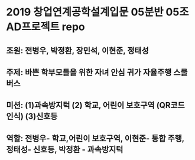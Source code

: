 # 2019 창업연계공학설계입문 05분반 05조 AD프로젝트 repo 
## 조원: 전병우, 박정환, 장민석, 이현준, 정태성
## 주제: 바쁜 학부모들을 위한 자녀 안심 귀가 자율주행 스쿨버스
## 미션: (1)과속방지턱 (2) 학교, 어린이 보호구역 (QR코드 인식) (3)신호등
## 역할: 전병우- 학교,어린이 보호구역, 이현준- 통합 주행, 정태성- 신호등, 박정환 - 과속방지턱
